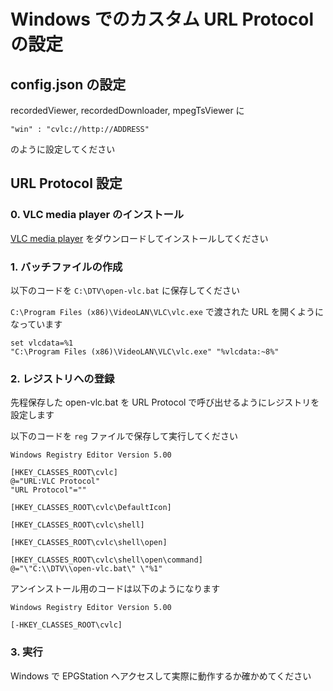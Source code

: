 Windows でのカスタム URL Protocol の設定
===

## config.json の設定

recordedViewer, recordedDownloader, mpegTsViewer に

```
"win" : "cvlc://http://ADDRESS"
```

のように設定してください

## URL Protocol 設定

### 0. VLC media player のインストール

[VLC media player](http://www.videolan.org/vlc/) をダウンロードしてインストールしてください

### 1. バッチファイルの作成

以下のコードを `C:\DTV\open-vlc.bat` に保存してください

```C:\Program Files (x86)\VideoLAN\VLC\vlc.exe``` で渡された URL を開くようになっています

```
set vlcdata=%1
"C:\Program Files (x86)\VideoLAN\VLC\vlc.exe" "%vlcdata:~8%"
```

### 2. レジストリへの登録

先程保存した open-vlc.bat を URL Protocol で呼び出せるようにレジストリを設定します

以下のコードを ```reg``` ファイルで保存して実行してください

```
Windows Registry Editor Version 5.00
 
[HKEY_CLASSES_ROOT\cvlc]
@="URL:VLC Protocol"
"URL Protocol"=""
 
[HKEY_CLASSES_ROOT\cvlc\DefaultIcon]
 
[HKEY_CLASSES_ROOT\cvlc\shell]
 
[HKEY_CLASSES_ROOT\cvlc\shell\open]
 
[HKEY_CLASSES_ROOT\cvlc\shell\open\command]
@="\"C:\\DTV\\open-vlc.bat\" \"%1"
```

アンインストール用のコードは以下のようになります

```
Windows Registry Editor Version 5.00
 
[-HKEY_CLASSES_ROOT\cvlc]
```

### 3. 実行

Windows で EPGStation へアクセスして実際に動作するか確かめてください
